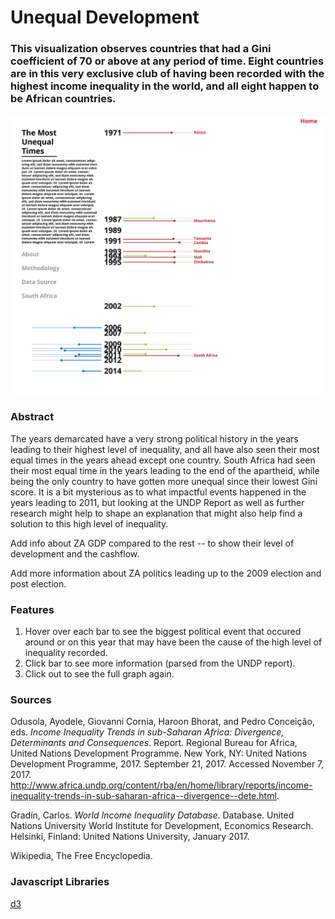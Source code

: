 # Unequal Development

### This visualization observes countries that had a Gini coefficient of 70 or above at any period of time. Eight countries are in this very exclusive club of having been recorded with the highest income inequality in the world, and all eight happen to be African countries.

[![preview.png](preview.png)](https://benzyi.github.io/ms-1/exercises2/UNDPwiid/preview.png)

### Abstract
The years demarcated have a very strong political history in the years leading to their highest level of inequality, and all have also seen their most equal times in the years ahead except one country. South Africa had seen their most equal time in the years leading to the end of the apartheid, while being the only country to have gotten more unequal since their lowest Gini score. It is a bit mysterious as to what impactful events happened in the years leading to 2011, but looking at the UNDP Report as well as further research might help to shape an explanation that might also help find a solution to this high level of inequality.

Add info about ZA GDP compared to the rest -- to show their level of development and the cashflow.

Add more information about ZA politics leading up to the 2009 election and post election.

### Features
1. Hover over each bar to see the biggest political event that occured around or on this year that may have been the cause of the high level of inequality recorded.
2. Click bar to see more information (parsed from the UNDP report).
3. Click out to see the full graph again.

### Sources
Odusola, Ayodele, Giovanni Cornia, Haroon Bhorat, and Pedro Conceição, eds. *Income Inequality Trends in sub-Saharan Africa: Divergence, Determinants and Consequences*. Report. Regional Bureau for Africa, United Nations Development Programme. New York, NY: United Nations Development Programme, 2017. September 21, 2017. Accessed November 7, 2017. http://www.africa.undp.org/content/rba/en/home/library/reports/income-inequality-trends-in-sub-saharan-africa--divergence--dete.html.

Gradín, Carlos. *World Income Inequality Database*. Database. United Nations University World Institute for Development, Economics Research.  Helsinki, Finland: United Nations University, January 2017.

Wikipedia, The Free Encyclopedia.

### Javascript Libraries
[d3](https://d3js.org/)